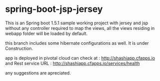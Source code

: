 # spring-boot-jsp-jersey
This is an Spring boot 1.5.1 sample working project with jersey and jsp without any controller required to map the views, all the views residing in webapp folder will be loaded by default.

this branch includes some hibernate configurations as well.
It is under Construction.

app is deployed in pivotal cloud can check at : http://shashiapp.cfapps.io
and Rest service URL : http://shashiapp.cfapps.io/services/health

any suggestions are apreciated.
